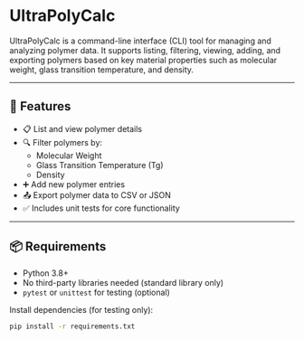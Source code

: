 # UltraPolyCalc

UltraPolyCalc is a command-line interface (CLI) tool for managing and analyzing polymer data. It supports listing, filtering, viewing, adding, and exporting polymers based on key material properties such as molecular weight, glass transition temperature, and density.

---

## 🔧 Features

- 📋 List and view polymer details
- 🔍 Filter polymers by:
  - Molecular Weight
  - Glass Transition Temperature (Tg)
  - Density
- ➕ Add new polymer entries
- 📤 Export polymer data to CSV or JSON
- ✅ Includes unit tests for core functionality

---

## 📦 Requirements

- Python 3.8+
- No third-party libraries needed (standard library only)
- `pytest` or `unittest` for testing (optional)

Install dependencies (for testing only):
```bash
pip install -r requirements.txt
